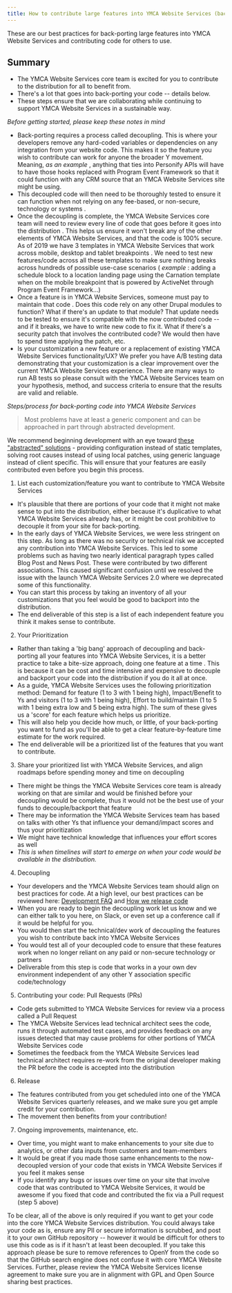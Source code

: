 ```yaml
---
title: How to contribute large features into YMCA Website Services (back-porting, etc)
---
```


These are our best practices for back-porting large features into YMCA Website Services and contributing code for others to use.

## Summary

* The YMCA Website Services core team is excited for you to contribute to the distribution for all to benefit from.
* There's a lot that goes into back-porting your code -- details below.
* These steps ensure that we are collaborating while continuing to support YMCA Website Services in a sustainable way.

*Before getting started, please keep these notes in mind*

* Back-porting requires a process called decoupling. This is where your developers remove any hard-coded variables or dependencies on any integration from your website code. This makes it so the feature you wish to contribute can work for anyone the broader Y movement. Meaning, *as an example* , anything that ties into Personify APIs will have to have those hooks replaced with Program Event Framework so that it could function with any CRM source that an YMCA Website Services site might be using.
* This decoupled code will then need to be thoroughly tested to ensure it can function when not relying on any fee-based, or non-secure, technology or systems .
* Once the decoupling is complete, the YMCA Website Services core team will need to review every line of code that goes before it goes into the distribution . This helps us ensure it won't break any of the other elements of YMCA Website Services, and that the code is 100% secure. As of 2019 we have 3 templates in YMCA Website Services that work across mobile, desktop and tablet breakpoints . We need to test new features/code across all these templates to make sure nothing breaks across hundreds of possible use-case scenarios ( *example* : adding a schedule block to a location landing page using the Carnation template when on the mobile breakpoint that is powered by ActiveNet through Program Event Framework...)
* Once a feature is in YMCA Website Services, someone must pay to maintain that code . Does this code rely on any other Drupal modules to function? What if there's an update to that module? That update needs to be tested to ensure it's compatible with the now contributed code -- and if it breaks, we have to write new code to fix it. What if there's a security patch that involves the contributed code? We would then have to spend time applying the patch, etc.
* Is your customization a new feature or a replacement of existing YMCA Website Services functionality/UX? We prefer you have A/B testing data demonstrating that your customization is a clear improvement over the current YMCA Website Services experience. There are many ways to run AB tests so please consult with the YMCA Website Services team on your hypothesis, method, and success criteria to ensure that the results are valid and reliable.

*Steps/process for back-porting code into YMCA Website Services*

> Most problems have at least a generic component and can be approached in part through abstracted development.

We recommend beginning development with an eye toward [these "abstracted" solutions](https://guidebook.civicactions.com/en/latest/practice-areas/engineering/drupal/most-important-decision-in-developing-a-drupal-site-contributed-vs-custom-development/) - providing configuration instead of static templates, solving root causes instead of using local patches, using generic language instead of client specific. This will ensure that your features are easily contributed even before you begin this process.

1. List each customization/feature you want to contribute to YMCA Website Services

* It's plausible that there are portions of your code that it might not make sense to put into the distribution, either because it's duplicative to what YMCA Website Services already has, or it might be cost prohibitive to decouple it from your site for back-porting.
* In the early days of YMCA Website Services, we were less stringent on this step. As long as there was no security or technical risk we accepted any contribution into YMCA Website Services. This led to some problems such as having two nearly identical paragraph types called Blog Post and News Post. These were contributed by two different associations. This caused significant confusion until we resolved the issue with the launch YMCA Website Services 2.0 where we deprecated some of this functionality.
* You can start this process by taking an inventory of all your customizations that you feel would be good to backport into the distribution.
* The end deliverable of this step is a list of each independent feature you think it makes sense to contribute.

2. Your Prioritization

* Rather than taking a 'big bang' approach of decoupling and back-porting all your features into YMCA Website Services, it is a better practice to take a bite-size approach, doing one feature at a time . This is because it can be cost and time intensive and expensive to decouple and backport your code into the distribution if you do it all at once.
* As a guide, YMCA Website Services uses the following prioritization method: Demand for feature (1 to 3 with 1 being high), Impact/Benefit to Ys and visitors (1 to 3 with 1 being high), Effort to build/maintain (1 to 5 with 1 being extra low and 5 being extra high). The sum of these gives us a 'score' for each feature which helps us prioritize.
* This will also help you decide how much, or little, of your back-porting you want to fund as you'll be able to get a clear feature-by-feature time estimate for the work required.
* The end deliverable will be a prioritized list of the features that you want to contribute.

3. Share your prioritized list with YMCA Website Services, and align roadmaps before spending money and time on decoupling

* There might be things the YMCA Website Services core team is already working on that are similar and would be finished before your decoupling would be complete, thus it would not be the best use of your funds to decouple/backport that feature
* There may be information the YMCA Website Services team has based on talks with other Ys that influence your demand/impact scores and thus your prioritization
* We might have technical knowledge that influences your effort scores as well
* *This is when timelines will start to emerge on when your code would be available in the distribution.*

4. Decoupling

* Your developers and the YMCA Website Services team should align on best practices for code. At a high level, our best practices can be reviewed here: [Development FAQ](../development-faq) and [How we release code](../how-we-release-openy-distribution-from-code-perspective)
* When you are ready to begin the decoupling work let us know and we can either talk to you here, on Slack, or even set up a conference call if it would be helpful for you.
* You would then start the technical/dev work of decoupling the features you wish to contribute back into YMCA Website Services
* You would test all of your decoupled code to ensure that these features work when no longer reliant on any paid or non-secure technology or partners
* Deliverable from this step is code that works in a your own dev environment independent of any other Y association specific code/technology

5. Contributing your code: Pull Requests (PRs)

* Code gets submitted to YMCA Website Services for review via a process called a Pull Request
* The YMCA Website Services lead technical architect sees the code, runs it through automated test cases, and provides feedback on any issues detected that may cause problems for other portions of YMCA Website Services code
* Sometimes the feedback from the YMCA Website Services lead technical architect requires re-work from the original developer making the PR before the code is accepted into the distribution

6. Release

* The features contributed from you get scheduled into one of the YMCA Website Services quarterly releases, and we make sure you get ample credit for your contribution.
* The movement then benefits from your contribution!

7. Ongoing improvements, maintenance, etc.

* Over time, you might want to make enhancements to your site due to analytics, or other data inputs from customers and team-members
* It would be great if you made those same enhancements to the now-decoupled version of your code that exists in YMCA Website Services if you feel it makes sense
* If you identify any bugs or issues over time on your site that involve code that was contributed to YMCA Website Services, it would be awesome if you fixed that code and contributed the fix via a Pull request (step 5 above)

To be clear, all of the above is only required if you want to get your code into the core YMCA Website Services distribution. You could always take your code as is, ensure any PII or secure information is scrubbed, and post it to your own GitHub repository -- however it would be difficult for others to use this code as is if it hasn't at least been decoupled. If you take this approach please be sure to remove references to OpenY from the code so that the GitHub search engine does not confuse it with core YMCA Website Services. Further, please review the YMCA Website Services license agreement to make sure you are in alignment with GPL and Open Source sharing best practices.